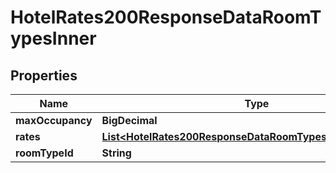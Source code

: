 

# HotelRates200ResponseDataRoomTypesInner


## Properties

| Name | Type | Description | Notes |
|------------ | ------------- | ------------- | -------------|
|**maxOccupancy** | **BigDecimal** |  |  [optional] |
|**rates** | [**List&lt;HotelRates200ResponseDataRoomTypesInnerRatesInner&gt;**](HotelRates200ResponseDataRoomTypesInnerRatesInner.md) |  |  [optional] |
|**roomTypeId** | **String** |  |  [optional] |



